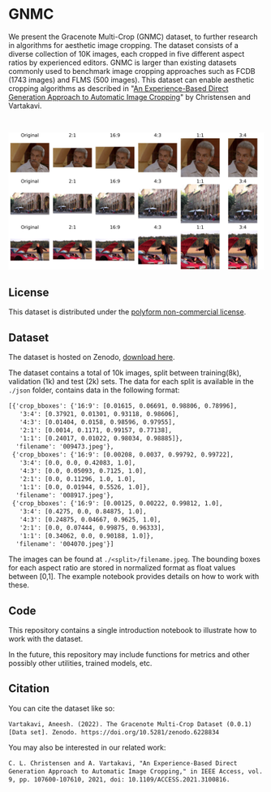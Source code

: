 # GNMC

We present the Gracenote Multi-Crop (GNMC) dataset, to further research in algorithms for aesthetic image cropping. The dataset consists of a diverse collection of 10K images, each cropped in five different aspect ratios by experienced editors. GNMC is larger than existing datasets commonly used to benchmark image cropping approaches such as FCDB (1743 images) and FLMS (500 images). This dataset can enable aesthetic cropping algorithms as described in "[An Experience-Based Direct Generation Approach to Automatic Image Cropping](https://ieeexplore.ieee.org/document/9500226/)" by Christensen and Vartakavi. 

<br />

![Crop Example](./images/crop_example_multiple.jpeg)


## License

This dataset is distributed under the [polyform non-commercial license](https://polyformproject.org/licenses/noncommercial/1.0.0/).

## Dataset

The dataset is hosted on Zenodo, [download here](https://zenodo.org/record/6228834).

The dataset contains a total of 10k images, split between training(8k), validation (1k) and test (2k) sets. The data for each split is available in the `./json` folder, contains data in the following format:

```
[{'crop_bboxes': {'16:9': [0.01615, 0.06691, 0.98806, 0.78996],
   '3:4': [0.37921, 0.01301, 0.93118, 0.98606],
   '4:3': [0.01404, 0.0158, 0.98596, 0.97955],
   '2:1': [0.0014, 0.1171, 0.99157, 0.77138],
   '1:1': [0.24017, 0.01022, 0.98034, 0.98885]},
  'filename': '009473.jpeg'},
 {'crop_bboxes': {'16:9': [0.00208, 0.0037, 0.99792, 0.99722],
   '3:4': [0.0, 0.0, 0.42083, 1.0],
   '4:3': [0.0, 0.05093, 0.7125, 1.0],
   '2:1': [0.0, 0.11296, 1.0, 1.0],
   '1:1': [0.0, 0.01944, 0.5526, 1.0]},
  'filename': '008917.jpeg'},
 {'crop_bboxes': {'16:9': [0.00125, 0.00222, 0.99812, 1.0],
   '3:4': [0.4275, 0.0, 0.84875, 1.0],
   '4:3': [0.24875, 0.04667, 0.9625, 1.0],
   '2:1': [0.0, 0.07444, 0.99875, 0.96333],
   '1:1': [0.34062, 0.0, 0.90188, 1.0]},
  'filename': '004070.jpeg'}]
```

The images can be found at `./<split>/filename.jpeg`. The bounding boxes for each aspect ratio are stored in normalized format as float values between [0,1]. The example notebook provides details on how to work with these.

## Code

This repository contains a single introduction notebook to illustrate how to work with the dataset.

In the future, this repository may include functions for metrics and other possibly other utilities, trained models, etc.

## Citation


You can cite the dataset like so:

```
Vartakavi, Aneesh. (2022). The Gracenote Multi-Crop Dataset (0.0.1) [Data set]. Zenodo. https://doi.org/10.5281/zenodo.6228834
```

You may also be interested in our related work:

```
C. L. Christensen and A. Vartakavi, "An Experience-Based Direct Generation Approach to Automatic Image Cropping," in IEEE Access, vol. 9, pp. 107600-107610, 2021, doi: 10.1109/ACCESS.2021.3100816.
```
